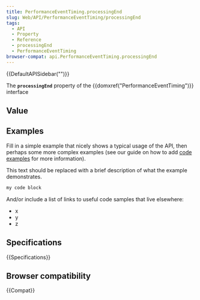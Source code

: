 ```yaml
---
title: PerformanceEventTiming.processingEnd
slug: Web/API/PerformanceEventTiming/processingEnd
tags:
  - API
  - Property
  - Reference
  - processingEnd
  - PerformanceEventTiming
browser-compat: api.PerformanceEventTiming.processingEnd
---
```

{{DefaultAPISidebar("")}}

The **`processingEnd`** property of the {{domxref("PerformanceEventTiming")}} interface 

## Value



## Examples

Fill in a simple example that nicely shows a typical usage of the API, then perhaps some more complex examples (see our guide on how to add [code examples](/en-US/docs/MDN/Contribute/Structures/Code_examples) for more information).

This text should be replaced with a brief description of what the example demonstrates.

```js
my code block
```

And/or include a list of links to useful code samples that live elsewhere:

*   x
*   y
*   z

## Specifications

{{Specifications}}

## Browser compatibility

{{Compat}}


